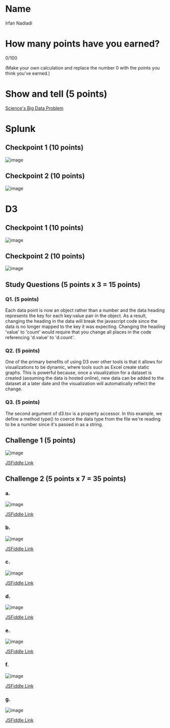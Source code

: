 # Name

Irfan Nadiadi

# How many points have you earned?

0/100

(Make your own calculation and replace the number 0 with the points you think you've earned.)

# Show and tell (5 points)

[Science's Big Data Problem](http://www.wired.com/2014/08/sciences-big-data-problem/)

# Splunk

## Checkpoint 1 (10 points)

![image](http://i.imgur.com/qb3d4Gn.png)

## Checkpoint 2 (10 points)

![image](http://i.imgur.com/QFnhXqt.png)

# D3

## Checkpoint 1 (10 points)

![image](http://i.imgur.com/8YHNEHe.png)

## Checkpoint 2 (10 points)

![image](http://i.imgur.com/eZ9neia.png)

## Study Questions (5 points x 3 = 15 points)

### Q1. (5 points)

Each data point is now an object rather than a number and the data heading represents the key for each key:value pair in the object. As a result, changing the heading in the data will break the javascript code since the data is no longer mapped to the key it was expecting. Changing the heading 'value' to 'count' would require that you change all places in the code referencing 'd.value' to 'd.count'.

### Q2. (5 points)

One of the primary benefits of using D3 over other tools is that it allows for visualizations to be dynamic, where tools such as Excel create static graphs. This is powerful because, once a visualization for a dataset is created (assuming the data is hosted online), new data can be added to the dataset at a later date and the visualization will automatically reflect the change.

### Q3. (5 points)

The second argument of d3.tsv is a property accessor. In this example, we define a method type() to coerce the data type from the file we're reading to be a number since it's passed in as a string.


## Challenge 1 (5 points)

![image](http://i.imgur.com/BQOd4wQ.png)

[JSFiddle Link](http://jsfiddle.net/Irfann/haad34wa/)

## Challenge 2 (5 points x 7 = 35 points)

### a. 

![image](http://i.imgur.com/c7ttWY1.png)

[JSFiddle Link](http://jsfiddle.net/Irfann/haad34wa/1/)

### b.

![image](http://i.imgur.com/a5LZ34b.png)

[JSFiddle Link](http://jsfiddle.net/Irfann/haad34wa/2/)

### c.

![image](http://i.imgur.com/LjJNBE6.png)

[JSFiddle Link](http://jsfiddle.net/Irfann/haad34wa/3/)

### d.

![image](http://i.imgur.com/PEcB4o9.png)

[JSFiddle Link](http://jsfiddle.net/Irfann/haad34wa/4/)

### e.

![image](http://i.imgur.com/OceYEYC.png)

[JSFiddle Link](http://jsfiddle.net/Irfann/haad34wa/5/)

### f.

![image](http://i.imgur.com/duxGNbD.png)

[JSFiddle Link](http://jsfiddle.net/Irfann/haad34wa/6/)


### g.

![image](image.png?raw=true)

[JSFiddle Link](http://jsfiddle.net/replace-this-path)
